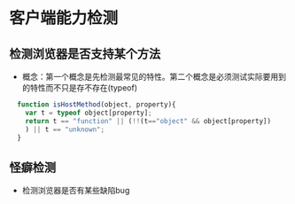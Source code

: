 # 客户端能力检测

## 检测浏览器是否支持某个方法
- 概念：第一个概念是先检测最常见的特性。第二个概念是必须测试实际要用到的特性而不只是存不存在(typeof)
```js
  function isHostMethod(object, property){
    var t = typeof object[property];
    return t == "function" || (!!(t=="object" && object[property])
    ) || t == "unknown";
  }
```
## 怪癖检测
- 检测浏览器是否有某些缺陷bug